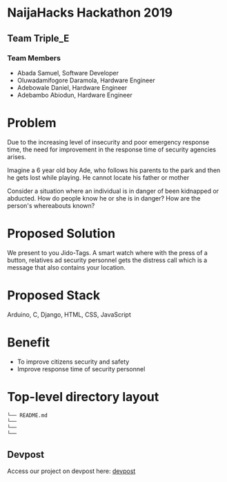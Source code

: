 # NaijaHacks Hackathon 2019

## Team Triple_E

### Team Members

- Abada Samuel, Software Developer
- Oluwadamifogore Daramola, Hardware Engineer
- Adebowale Daniel, Hardware Engineer
- Adebambo Abiodun, Hardware Engineer

# Problem

<p>Due to the increasing level of insecurity and poor emergency response time, 
the need for improvement in the response time of security agencies arises.</p>
<p>Imagine a 6 year old boy Ade, who follows his parents to the park and then he gets lost while playing. He cannot locate his father or mother</p>
<p>Consider a situation where an individual is in danger of been kidnapped or abducted. How do people know he or she is in danger? How are the person's whereabouts known?</>


# Proposed Solution

We present to you Jido-Tags. A smart watch where with the press of a button, relatives ad security personnel gets the distress call which is a message that also contains your location.

# Proposed Stack

Arduino, C, Django, HTML, CSS, JavaScript

# Benefit

- To improve citizens security and safety
- Improve response time of security personnel


# Top-level directory layout
    └── README.md
    └──
    └──
    └──

## Devpost
<p>Access our project on devpost here: <a href=https://devpost.com/software/jido-tags>devpost</a></p>